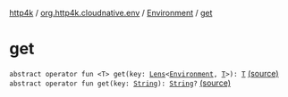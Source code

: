 [http4k](../../index.md) / [org.http4k.cloudnative.env](../index.md) / [Environment](index.md) / [get](./get.md)

# get

`abstract operator fun <T> get(key: `[`Lens`](../../org.http4k.lens/-lens/index.md)`<`[`Environment`](index.md)`, `[`T`](get.md#T)`>): `[`T`](get.md#T) [(source)](https://github.com/http4k/http4k/blob/master/http4k-cloudnative/src/main/kotlin/org/http4k/cloudnative/env/Environment.kt#L24)
`abstract operator fun get(key: `[`String`](https://kotlinlang.org/api/latest/jvm/stdlib/kotlin/-string/index.html)`): `[`String`](https://kotlinlang.org/api/latest/jvm/stdlib/kotlin/-string/index.html)`?` [(source)](https://github.com/http4k/http4k/blob/master/http4k-cloudnative/src/main/kotlin/org/http4k/cloudnative/env/Environment.kt#L26)